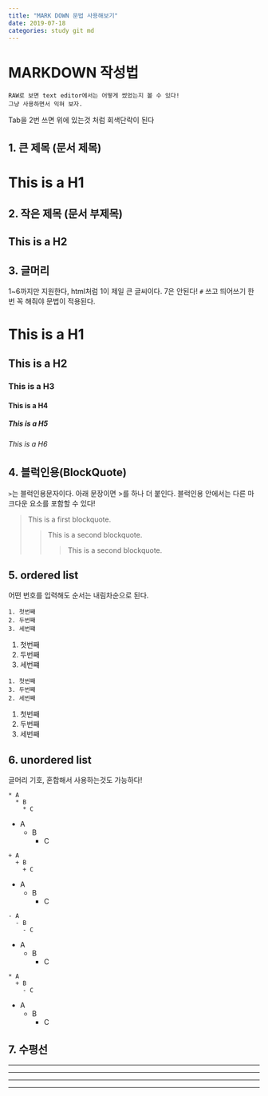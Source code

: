 ```yaml
---
title: "MARK DOWN 문법 사용해보기"
date: 2019-07-18
categories: study git md
---
```


# MARKDOWN 작성법

    RAW로 보면 text editor에서는 어떻게 썼었는지 볼 수 있다!
    그냥 사용하면서 익혀 보자.
Tab을 2번 쓰면 위에 있는것 처럼 회색단락이 된다


## 1. 큰 제목 (문서 제목)

This is a H1
=============


## 2. 작은 제목 (문서 부제목)

This is a H2
-------------

## 3. 글머리
1~6까지만 지원한다, html처럼 1이 제일 큰 글씨이다. 7은 안된다!
```#``` 쓰고 띄어쓰기 한 번 꼭 해줘야 문법이 적용된다.
# This is a H1
## This is a H2
### This is a H3
#### This is a H4
##### This is a H5
###### This is a H6


## 4. 블럭인용(BlockQuote)
```>```는 블럭인용문자이다.
아래 문장이면 >를 하나 더 붙인다.
블럭인용 안에서는 다른 마크다운 요소를 포함할 수 있다!
> This is a first blockquote.
>> This is a second blockquote.
>>> This is a second blockquote.


## 5. ordered list
어떤 번호를 입력해도 순서는 내림차순으로 된다.
```
1. 첫번째
2. 두번째
3. 세번쨰
```
1. 첫번째
2. 두번째
3. 세번쨰

```
1. 첫번째
3. 두번째
2. 세번째
```
1. 첫번째
3. 두번째
2. 세번째

## 6. unordered list
글머리 기호, 혼합해서 사용하는것도 가능하다!
```
* A
  * B
    * C
```
* A
  * B
    * C

```
+ A
  + B
    + C
```
+ A
  + B
    + C

```
- A
  - B
    - C
```
- A
  - B
    - C

```
* A
  + B
    - C
```

* A
  + B
    - C
## 7. 수평선
***
---

* * *
- - -

